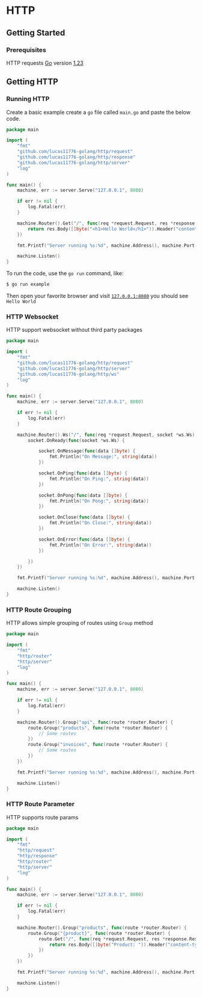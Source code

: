 # HTTP


## Getting Started

### Prerequisites

HTTP requests [Go]() version [1.23]()

## Getting HTTP

### Running HTTP

Create a basic example create a `go` file called `main.go` and paste the below code.

```go
package main

import (
	"fmt"
	"github.com/lucas11776-golang/http/request"
	"github.com/lucas11776-golang/http/response"
	"github.com/lucas11776-golang/http/server"
	"log"
)

func main() {
	machine, err := server.Serve("127.0.0.1", 8080)

	if err != nil {
		log.Fatal(err)
	}

	machine.Router().Get("/", func(req *request.Request, res *response.Response) *response.Response {
		return res.Body([]byte("<h1>Hello World</h1>")).Header("content-type", "text/html; charset: utf-8")
	})

	fmt.Printf("Server running %s:%d", machine.Address(), machine.Port())

	machine.Listen()
}
```

To run the code, use the `go run` command, like:

```sh
$ go run example
```

Then open your favorite browser and visit [`127.0.0.1:8080`](http://12.0.0.1:8080) you should see `Hello World`


### HTTP Websocket

HTTP support websocket without third party packages

```go
package main

import (
	"fmt"
	"github.com/lucas11776-golang/http/request"
	"github.com/lucas11776-golang/http/server"
	"github.com/lucas11776-golang/http/ws"
	"log"
)

func main() {
	machine, err := server.Serve("127.0.0.1", 8080)

	if err != nil {
		log.Fatal(err)
	}

	machine.Router().Ws("/", func(req *request.Request, socket *ws.Ws) {
		socket.OnReady(func(socket *ws.Ws) {

			socket.OnMessage(func(data []byte) {
				fmt.Println("On Message:", string(data))
			})

			socket.OnPing(func(data []byte) {
				fmt.Println("On Ping:", string(data))
			})

			socket.OnPong(func(data []byte) {
				fmt.Println("On Pong:", string(data))
			})

			socket.OnClose(func(data []byte) {
				fmt.Println("On Close:", string(data))
			})

			socket.OnError(func(data []byte) {
				fmt.Println("On Error:", string(data))
			})

		})
	})

	fmt.Printf("Server running %s:%d", machine.Address(), machine.Port())

	machine.Listen()
}
```


### HTTP Route Grouping

HTTP allows simple grouping of routes using `Group` method

```go
package main

import (
	"fmt"
	"http/router"
	"http/server"
	"log"
)

func main() {
	machine, err := server.Serve("127.0.0.1", 8080)

	if err != nil {
		log.Fatal(err)
	}

	machine.Router().Group("api", func(route *router.Router) {
		route.Group("products", func(route *router.Router) {
			// Some routes
		})
		route.Group("invoices", func(route *router.Router) {
			// Some routes
		})
	})

	fmt.Printf("Server running %s:%d", machine.Address(), machine.Port())

	machine.Listen()
}
```


### HTTP Route Parameter

HTTP supports route params

```go
package main

import (
	"fmt"
	"http/request"
	"http/response"
	"http/router"
	"http/server"
	"log"
)

func main() {
	machine, err := server.Serve("127.0.0.1", 8080)

	if err != nil {
		log.Fatal(err)
	}

	machine.Router().Group("products", func(route *router.Router) {
		route.Group("{product}", func(route *router.Router) {
			route.Get("/", func(req *request.Request, res *response.Response) *response.Response {
				return res.Body([]byte("Product: ")).Header("content-type", "text/html")
			})
		})
	})

	fmt.Printf("Server running %s:%d", machine.Address(), machine.Port())

	machine.Listen()
}
```